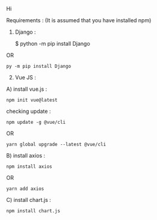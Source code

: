 Hi

Requirements :
(It is assumed that you have installed npm)

1) Django :

    $ python -m pip install Django

OR

    py -m pip install Django


2) Vue JS :

A) install vue.js :

    npm init vue@latest

checking update :

    npm update -g @vue/cli
         
OR
     
    yarn global upgrade --latest @vue/cli

B) install axios :

    npm install axios
         
OR
     
    yarn add axios


C) install chart.js :
     
    npm install chart.js
